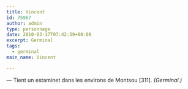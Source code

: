```yaml
---
title: Vincent
id: 75967
author: admin
type: personnage
date: 2010-03-17T07:42:59+00:00
excerpt: Germinal
tags:
  - germinal
main_name: Vincent

---
```

— Tient un estaminet dans les environs de Montsou [311]. _(Germinal.)_